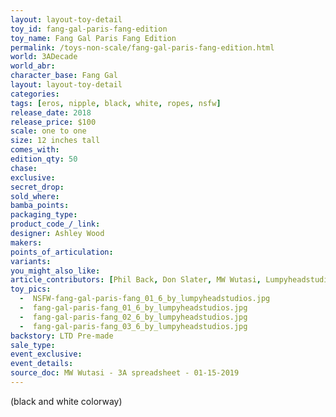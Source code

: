 ```yaml
---
layout: layout-toy-detail 
toy_id: fang-gal-paris-fang-edition
toy_name: Fang Gal Paris Fang Edition
permalink: /toys-non-scale/fang-gal-paris-fang-edition.html
world: 3ADecade
world_abr: 
character_base: Fang Gal 
layout: layout-toy-detail
categories: 
tags: [eros, nipple, black, white, ropes, nsfw]
release_date: 2018
release_price: $100 
scale: one to one
size: 12 inches tall
comes_with: 
edition_qty: 50
chase: 
exclusive: 
secret_drop: 
sold_where: 
bamba_points: 
packaging_type: 
product_code_/_link: 
designer: Ashley Wood
makers: 
points_of_articulation: 
variants: 
you_might_also_like: 
article_contributors: [Phil Back, Don Slater, MW Wutasi, Lumpyheadstudios]
toy_pics: 
  -  NSFW-fang-gal-paris-fang_01_6_by_lumpyheadstudios.jpg
  -  fang-gal-paris-fang_01_6_by_lumpyheadstudios.jpg
  -  fang-gal-paris-fang_02_6_by_lumpyheadstudios.jpg
  -  fang-gal-paris-fang_03_6_by_lumpyheadstudios.jpg
backstory: LTD Pre-made
sale_type: 
event_exclusive: 
event_details: 
source_doc: MW Wutasi - 3A spreadsheet - 01-15-2019
---
```

(black and white colorway)